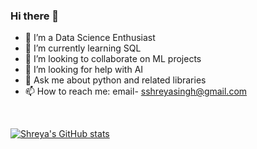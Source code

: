 ### Hi there 👋

- 🔭 I’m a Data Science Enthusiast
- 🌱 I’m currently learning SQL
- 👯 I’m looking to collaborate on ML projects
- 🤔 I’m looking for help with AI
- 💬 Ask me about python and related libraries
- 📫 How to reach me: email- sshreyasingh@gmail.com

<br>

[![Shreya's GitHub stats](https://github-readme-stats.vercel.app/api?username=sshreya71)](https://github.com/sshreya71/github-readme-stats)
